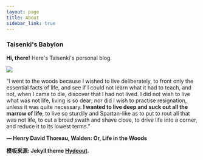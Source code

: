 ```yaml
---
layout: page
title: About
sidebar_link: true
---
```


### Taisenki's Babylon

**Hi, there!** Here's Taisenki's personal blog. 

<img src="http://chriswinterberg.com/wp-content/uploads/2013/10/coffee-shop-writing-439411_462x306.jpg">

“I went to the woods because I wished to live deliberately, to front only the essential facts of life, and see if I could not learn what it had to teach, and not, when I came to die, discover that I had not lived. I did not wish to live what was not life, living is so dear; nor did I wish to practise resignation, unless it was quite necessary. **I wanted to live deep and suck out all the marrow of life**, to live so sturdily and Spartan-like as to put to rout all that was not life, to cut a broad swath and shave close, to drive life into a corner, and reduce it to its lowest terms.”

**― Henry David Thoreau, Walden: Or, Life in the Woods**


**模板来源:  Jekyll theme [Hydeout](https://fongandrew.github.io/hydeout/).**
